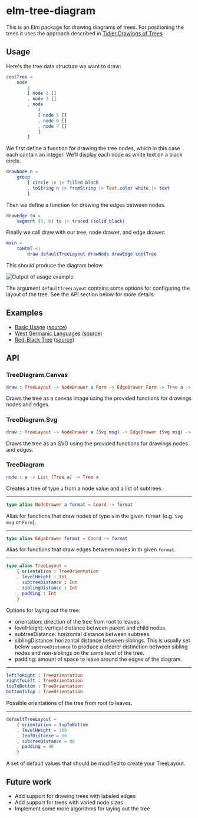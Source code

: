 # elm-tree-diagram
This is an Elm package for drawing diagrams of trees. For positioning the
trees it uses the approach described in [Tidier Drawings of Trees](http://emr.cs.iit.edu/~reingold/tidier-drawings.pdf).

## Usage
Here's the tree data structure we want to draw:

```elm
coolTree =
    node
        1
        [ node 2 []
        , node 3 []
        , node
            4
            [ node 5 []
            , node 6 []
            , node 7 []
            ]
        ]
```

We first define a function for drawing the tree nodes, which in this case each
contain an integer. We'll display each node as white text on a black circle.

```elm
drawNode n =
    group
        [ circle 16 |> filled black
        , toString n |> fromString |> Text.color white |> text
        ]
```

Then we define a function for drawing the edges between nodes.

```elm
drawEdge to =
    segment (0, 0) to |> traced (solid black)
```

Finally we call draw with our tree, node drawer, and edge drawer:

```elm
main =
    toHtml <|
        draw defaultTreeLayout drawNode drawEdge coolTree
```

This should produce the diagram below.

![Output of usage example](http://brenden.github.io/elm-tree-diagram/example-tree-diagram.png)

The argument `defaultTreeLayout` contains some options for configuring the
layout of the tree. See the API section below for more details.

## Examples
  * [Basic Usage](http://brenden.github.io/elm-tree-diagram/basic) ([source](https://github.com/brenden/elm-tree-diagram/blob/master/examples/Basic.elm))
  * [West Germanic Languages](http://brenden.github.io/elm-tree-diagram/west-germanic-languages) ([source](https://github.com/brenden/elm-tree-diagram/blob/master/examples/WestGermanicLanguages.elm))
  * [Red-Black Tree](http://brenden.github.io/elm-tree-diagram/red-black-tree) ([source](https://github.com/brenden/elm-tree-diagram/blob/master/examples/RedBlackTree.elm))

## API
### TreeDiagram.Canvas
```elm
draw : TreeLayout -> NodeDrawer a Form -> EdgeDrawer Form -> Tree a -> Element
```
Draws the tree as a canvas image using the provided functions for drawings nodes and edges.

### TreeDiagram.Svg
```elm
draw : TreeLayout -> NodeDrawer a (Svg msg) -> EdgeDrawer (Svg msg) -> Tree a -> Html msg
```
Draws the tree as an SVG using the provided functions for drawings nodes and edges.

### TreeDiagram
```elm
node : a -> List (Tree a) -> Tree a
```
Creates a tree of type `a` from a node value and a list of subtrees.

---
```elm
type alias NodeDrawer a format = Coord -> format
```
Alias for functions that draw nodes of type `a` in the given `format` (e.g. `Svg msg` or `Form`).

---
```elm
type alias EdgeDrawer format = Coord -> format
```
Alias for functions that draw edges between nodes in th given `format`.

---
```elm
type alias TreeLayout =
    { orientation : TreeOrientation
    , levelHeight : Int
    , subtreeDistance : Int
    , siblingDistance : Int
    , padding : Int
    }
```
Options for laying out the tree:
  * orientation: direction of the tree from root to leaves.
  * levelHeight: vertical distance between parent and child nodes.
  * subtreeDistance: horizontal distance between subtrees.
  * siblingDistance: horizontal distance between siblings. This is usually set
    below `subtreeDistance` to produce a clearer distinction between sibling
    nodes and non-siblings on the same level of the tree.
  * padding: amount of space to leave around the edges of the diagram.

---
```elm
leftToRight : TreeOrientation
rightToLeft : TreeOrientation
topToBottom : TreeOrientation
bottomToTop : TreeOrientation
```
Possible orientations of the tree from root to leaves.

---
```elm
defaultTreeLayout =
    { orientation = topToBottom
    , levelHeight = 100
    , leafDistance = 50
    , subtreeDistance = 80
    , padding = 40
    }
```
A set of default values that should be modified to create your TreeLayout.

## Future work
* Add support for drawing trees with labeled edges
* Add support for trees with varied node sizes
* Implement some more algorithms for laying out the tree
